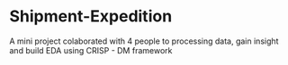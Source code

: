 # Shipment-Expedition
A mini project colaborated with 4 people to processing data, gain insight and build EDA using CRISP - DM framework
